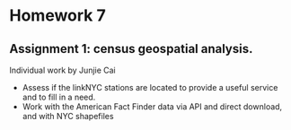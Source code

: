 # Homework 7
## Assignment 1: census geospatial analysis. 
Individual work by Junjie Cai
* Assess if the linkNYC stations are located to provide a useful service and to fill in a need.
* Work with the American Fact Finder data via API and direct download, and with NYC shapefiles
